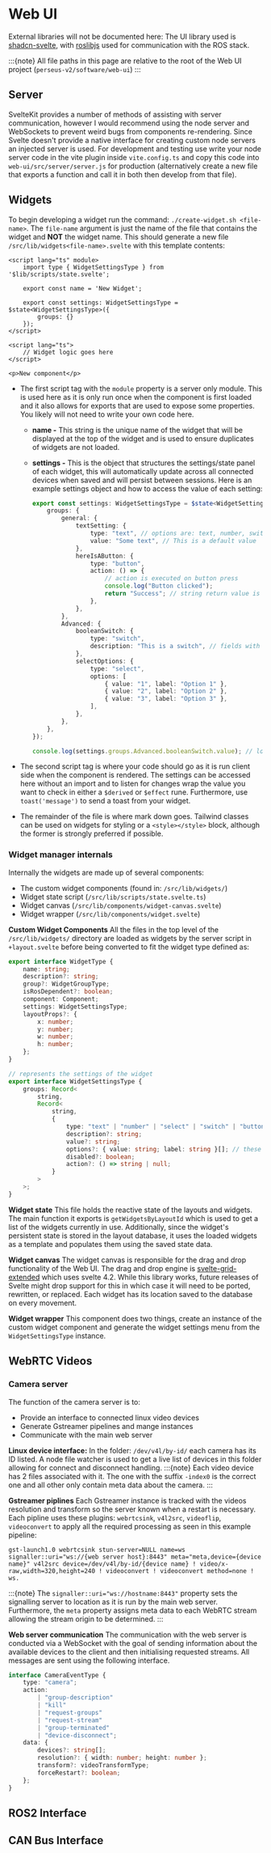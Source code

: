 # Web UI

External libraries will not be documented here: The UI library used is [shadcn-svelte](https://next.shadcn-svelte.com), with [roslibjs](https://robotwebtools.github.io/roslibjs/index.html) used for communication with the ROS stack.

:::{note}
All file paths in this page are relative to the root of the Web UI project (`perseus-v2/software/web-ui`)
:::

## Server

SvelteKit provides a number of methods of assisting with server communication, however I would recommend using the node server and WebSockets to prevent weird bugs from components re-rendering. Since Svelte doesn't provide a native interface for creating custom node servers an injected server is used. For development and testing use write your node server code in the vite plugin inside `vite.config.ts` and copy this code into `web-ui/src/server/server.js` for production (alternatively create a new file that exports a function and call it in both then develop from that file).

## Widgets

To begin developing a widget run the command: `./create-widget.sh <file-name>`. The `file-name` argument is just the name of the file that contains the widget and **NOT** the widget name. This should generate a new file `/src/lib/widgets<file-name>.svelte` with this template contents:

```svelte
<script lang="ts" module>
	import type { WidgetSettingsType } from '$lib/scripts/state.svelte';

	export const name = 'New Widget';

	export const settings: WidgetSettingsType = $state<WidgetSettingsType>({
		groups: {}
	});
</script>

<script lang="ts">
	// Widget logic goes here
</script>

<p>New component</p>
```

-   The first script tag with the `module` property is a server only module. This is used here as it is only run once when the component is first loaded and it also allows for exports that are used to expose some properties. You likely will not need to write your own code here.

    -   **name -** This string is the unique name of the widget that will be displayed at the top of the widget and is used to ensure duplicates of widgets are not loaded.
    -   **settings -** This is the object that structures the settings/state panel of each widget, this will automatically update across all connected devices when saved and will persist between sessions. Here is an example settings object and how to access the value of each setting:

        ```ts
        export const settings: WidgetSettingsType = $state<WidgetSettingsType>({
            groups: {
                general: {
                    textSetting: {
                        type: "text", // options are: text, number, switch, select, button
                        value: "Some text", // This is a default value
                    },
                    hereIsAButton: {
                        type: "button",
                        action: () => {
                            // action is executed on button press
                            console.log("Button clicked");
                            return "Success"; // string return value is printed in a toast
                        },
                    },
                },
                Advanced: {
                    booleanSwitch: {
                        type: "switch",
                        description: "This is a switch", // fields with descriptions get a question mark next to their label
                    },
                    selectOptions: {
                        type: "select",
                        options: [
                            { value: "1", label: "Option 1" },
                            { value: "2", label: "Option 2" },
                            { value: "3", label: "Option 3" },
                        ],
                    },
                },
            },
        });

        console.log(settings.groups.Advanced.booleanSwitch.value); // logs the state of the switch
        ```

-   The second script tag is where your code should go as it is run client side when the component is rendered. The settings can be accessed here without an import and to listen for changes wrap the value you want to check in either a `$derived` or `$effect` rune. Furthermore, use `toast('message')` to send a toast from your widget.
-   The remainder of the file is where mark down goes. Tailwind classes can be used on widgets for styling or a `<style></style>` block, although the former is strongly preferred if possible.

### Widget manager internals

Internally the widgets are made up of several components:

-   The custom widget components (found in: `/src/lib/widgets/`)
-   Widget state script (`/src/lib/scripts/state.svelte.ts`)
-   Widget canvas (`/src/lib/components/widget-canvas.svelte`)
-   Widget wrapper (`/src/lib/components/widget.svelte`)

**Custom Widget Components**
All the files in the top level of the `/src/lib/widgets/` directory are loaded as widgets by the server script in `+layout.svelte` before being converted to fit the widget type defined as:

```ts
export interface WidgetType {
    name: string;
    description?: string;
    group?: WidgetGroupType;
    isRosDependent?: boolean;
    component: Component;
    settings: WidgetSettingsType;
    layoutProps?: {
        x: number;
        y: number;
        w: number;
        h: number;
    };
}

// represents the settings of the widget
export interface WidgetSettingsType {
    groups: Record<
        string,
        Record<
            string,
            {
                type: "text" | "number" | "select" | "switch" | "button" | "readonly";
                description?: string;
                value?: string;
                options?: { value: string; label: string }[]; // these are not saved as options are typically session dependent
                disabled?: boolean;
                action?: () => string | null;
            }
        >
    >;
}
```

**Widget state**
This file holds the reactive state of the layouts and widgets. The main function it exports is `getWidgetsByLayoutId` which is used to get a list of the widgets currently in use. Additionally, since the widget's persistent state is stored in the layout database, it uses the loaded widgets as a template and populates them using the saved state data.

**Widget canvas**
The widget canvas is responsible for the drag and drop functionality of the Web UI. The drag and drop engine is [svelte-grid-extended](https://github.com/cuire/svelte-grid-extended) which uses svelte 4.2. While this library works, future releases of Svelte might drop support for this in which case it will need to be ported, rewritten, or replaced.
Each widget has its location saved to the database on every movement.

**Widget wrapper**
This component does two things, create an instance of the custom widget component and generate the widget settings menu from the `WidgetSettingsType` instance.

## WebRTC Videos

### Camera server

The function of the camera server is to:

-   Provide an interface to connected linux video devices
-   Generate Gstreamer pipelines and mange instances
-   Communicate with the main web server

**Linux device interface:**
In the folder: `/dev/v4l/by-id/` each camera has its ID listed. A node file watcher is used to get a live list of devices in this folder allowing for connect and disconnect handling.
:::{note}
Each video device has 2 files associated with it. The one with the suffix `-index0` is the correct one and all other only contain meta data about the camera.
:::

**Gstreamer piplines**
Each Gstreamer instance is tracked with the videos resolution and transform so the server known when a restart is necessary. Each pipline uses these plugins: `webrtcsink`, `v4l2src`, `videoflip`, `videoconvert` to apply all the required processing as seen in this example pipeline:

```
gst-launch1.0 webrtcsink stun-server=NULL name=ws signaller::uri="ws://{web server host}:8443" meta="meta,device={device name}" v4l2src device=/dev/v4l/by-id/{device name} ! video/x-raw,width=320,height=240 ! videoconvert ! videoconvert method=none ! ws.
```

:::{note}
The `signaller::uri="ws://hostname:8443"` property sets the signalling server to location as it is run by the main web server. Furthermore, the `meta` property assigns meta data to each WebRTC stream allowing the stream origin to be determined.
:::

**Web server communication**
The communication with the web server is conducted via a WebSocket with the goal of sending information about the available devices to the client and then initialising requested streams. All messages are sent using the following interface.

```ts
interface CameraEventType {
    type: "camera";
    action:
        | "group-description"
        | "kill"
        | "request-groups"
        | "request-stream"
        | "group-terminated"
        | "device-disconnect";
    data: {
        devices?: string[];
        resolution?: { width: number; height: number };
        transform?: videoTransformType;
        forceRestart?: boolean;
    };
}
```

## ROS2 Interface

## CAN Bus Interface

